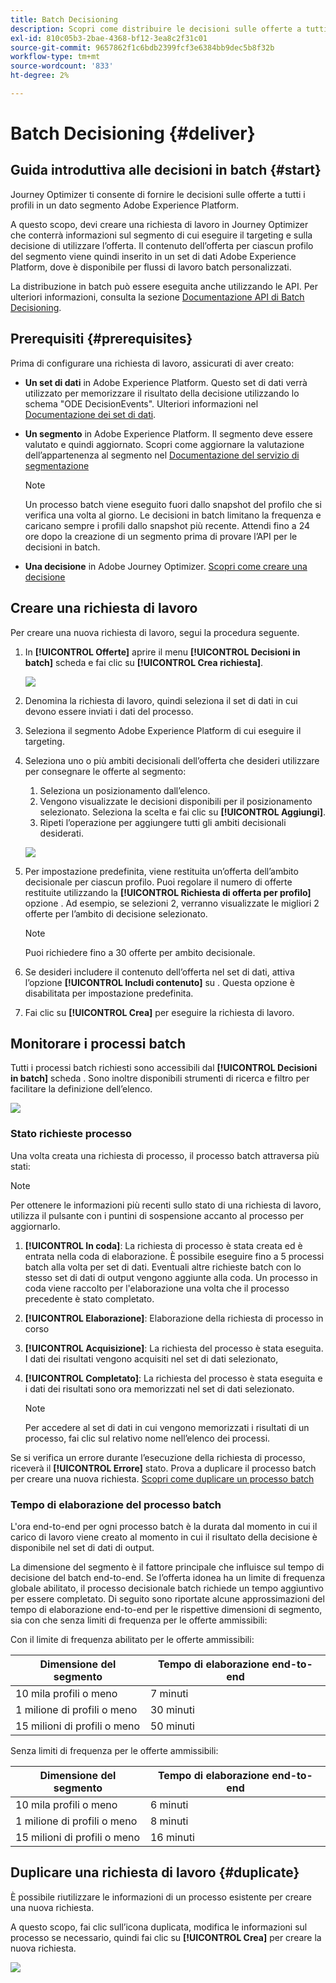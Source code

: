 ```yaml
---
title: Batch Decisioning
description: Scopri come distribuire le decisioni sulle offerte a tutti i profili in un dato segmento Adobe Experience Platform.
exl-id: 810c05b3-2bae-4368-bf12-3ea8c2f31c01
source-git-commit: 9657862f1c6bdb2399fcf3e6384bb9dec5b8f32b
workflow-type: tm+mt
source-wordcount: '833'
ht-degree: 2%

---
```


# Batch Decisioning {#deliver}

## Guida introduttiva alle decisioni in batch {#start}

Journey Optimizer ti consente di fornire le decisioni sulle offerte a tutti i profili in un dato segmento Adobe Experience Platform.

A questo scopo, devi creare una richiesta di lavoro in Journey Optimizer che conterrà informazioni sul segmento di cui eseguire il targeting e sulla decisione di utilizzare l’offerta. Il contenuto dell’offerta per ciascun profilo del segmento viene quindi inserito in un set di dati Adobe Experience Platform, dove è disponibile per flussi di lavoro batch personalizzati.

La distribuzione in batch può essere eseguita anche utilizzando le API. Per ulteriori informazioni, consulta la sezione [Documentazione API di Batch Decisioning](api-reference/offer-delivery-api/batch-decisioning-api.md).

## Prerequisiti {#prerequisites}

Prima di configurare una richiesta di lavoro, assicurati di aver creato:

* **Un set di dati** in Adobe Experience Platform. Questo set di dati verrà utilizzato per memorizzare il risultato della decisione utilizzando lo schema &quot;ODE DecisionEvents&quot;. Ulteriori informazioni nel [Documentazione dei set di dati](https://experienceleague.adobe.com/docs/experience-platform/catalog/datasets/overview.html?lang=it).

* **Un segmento** in Adobe Experience Platform. Il segmento deve essere valutato e quindi aggiornato. Scopri come aggiornare la valutazione dell’appartenenza al segmento nel [Documentazione del servizio di segmentazione](http://www.adobe.com/go/segmentation-overview-en)

   >[!NOTE]
   >
   >Un processo batch viene eseguito fuori dallo snapshot del profilo che si verifica una volta al giorno. Le decisioni in batch limitano la frequenza e caricano sempre i profili dallo snapshot più recente. Attendi fino a 24 ore dopo la creazione di un segmento prima di provare l’API per le decisioni in batch.

* **Una decisione** in Adobe Journey Optimizer. [Scopri come creare una decisione](offer-activities/create-offer-activities.md)

<!-- in API doc, remove these info and add ref here-->

## Creare una richiesta di lavoro

Per creare una nuova richiesta di lavoro, segui la procedura seguente.

1. In **[!UICONTROL Offerte]** aprire il menu **[!UICONTROL Decisioni in batch]** scheda e fai clic su **[!UICONTROL Crea richiesta]**.

   ![](assets/batch-create.png)

1. Denomina la richiesta di lavoro, quindi seleziona il set di dati in cui devono essere inviati i dati del processo.

1. Seleziona il segmento Adobe Experience Platform di cui eseguire il targeting.

1. Seleziona uno o più ambiti decisionali dell’offerta che desideri utilizzare per consegnare le offerte al segmento:
   1. Seleziona un posizionamento dall’elenco.
   1. Vengono visualizzate le decisioni disponibili per il posizionamento selezionato. Seleziona la scelta e fai clic su **[!UICONTROL Aggiungi]**.
   1. Ripeti l’operazione per aggiungere tutti gli ambiti decisionali desiderati.

   ![](assets/batch-decision.png)

1. Per impostazione predefinita, viene restituita un’offerta dell’ambito decisionale per ciascun profilo. Puoi regolare il numero di offerte restituite utilizzando la **[!UICONTROL Richiesta di offerta per profilo]** opzione . Ad esempio, se selezioni 2, verranno visualizzate le migliori 2 offerte per l’ambito di decisione selezionato.

   >[!NOTE]
   >
   >Puoi richiedere fino a 30 offerte per ambito decisionale.

1. Se desideri includere il contenuto dell’offerta nel set di dati, attiva l’opzione **[!UICONTROL Includi contenuto]** su . Questa opzione è disabilitata per impostazione predefinita.

1. Fai clic su **[!UICONTROL Crea]** per eseguire la richiesta di lavoro.

## Monitorare i processi batch

Tutti i processi batch richiesti sono accessibili dal **[!UICONTROL Decisioni in batch]** scheda . Sono inoltre disponibili strumenti di ricerca e filtro per facilitare la definizione dell’elenco.

![](assets/batch-list.png)

### Stato richieste processo

Una volta creata una richiesta di processo, il processo batch attraversa più stati:

>[!NOTE]
>
>Per ottenere le informazioni più recenti sullo stato di una richiesta di lavoro, utilizza il pulsante con i puntini di sospensione accanto al processo per aggiornarlo.

1. **[!UICONTROL In coda]**: La richiesta di processo è stata creata ed è entrata nella coda di elaborazione. È possibile eseguire fino a 5 processi batch alla volta per set di dati. Eventuali altre richieste batch con lo stesso set di dati di output vengono aggiunte alla coda. Un processo in coda viene raccolto per l&#39;elaborazione una volta che il processo precedente è stato completato.
1. **[!UICONTROL Elaborazione]**: Elaborazione della richiesta di processo in corso
1. **[!UICONTROL Acquisizione]**: La richiesta del processo è stata eseguita. I dati dei risultati vengono acquisiti nel set di dati selezionato,
1. **[!UICONTROL Completato]**: La richiesta del processo è stata eseguita e i dati dei risultati sono ora memorizzati nel set di dati selezionato.

   >[!NOTE]
   >
   >Per accedere al set di dati in cui vengono memorizzati i risultati di un processo, fai clic sul relativo nome nell’elenco dei processi.

Se si verifica un errore durante l’esecuzione della richiesta di processo, riceverà il **[!UICONTROL Errore]** stato. Prova a duplicare il processo batch per creare una nuova richiesta. [Scopri come duplicare un processo batch](#duplicate)

### Tempo di elaborazione del processo batch

L&#39;ora end-to-end per ogni processo batch è la durata dal momento in cui il carico di lavoro viene creato al momento in cui il risultato della decisione è disponibile nel set di dati di output.

La dimensione del segmento è il fattore principale che influisce sul tempo di decisione del batch end-to-end. Se l’offerta idonea ha un limite di frequenza globale abilitato, il processo decisionale batch richiede un tempo aggiuntivo per essere completato. Di seguito sono riportate alcune approssimazioni del tempo di elaborazione end-to-end per le rispettive dimensioni di segmento, sia con che senza limiti di frequenza per le offerte ammissibili:

Con il limite di frequenza abilitato per le offerte ammissibili:

| Dimensione del segmento | Tempo di elaborazione end-to-end |
|--------------|----------------------------|
| 10 mila profili o meno | 7 minuti |
| 1 milione di profili o meno | 30 minuti |
| 15 milioni di profili o meno | 50 minuti |

Senza limiti di frequenza per le offerte ammissibili:

| Dimensione del segmento | Tempo di elaborazione end-to-end |
|--------------|----------------------------|
| 10 mila profili o meno | 6 minuti |
| 1 milione di profili o meno | 8 minuti |
| 15 milioni di profili o meno | 16 minuti |

## Duplicare una richiesta di lavoro {#duplicate}

È possibile riutilizzare le informazioni di un processo esistente per creare una nuova richiesta.

A questo scopo, fai clic sull’icona duplicata, modifica le informazioni sul processo se necessario, quindi fai clic su **[!UICONTROL Crea]** per creare la nuova richiesta.

![](assets/batch-duplicate.png)
